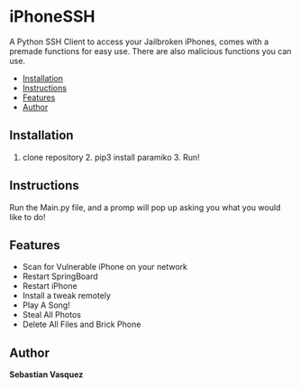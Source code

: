 # iPhoneSSH
A Python SSH Client to access your Jailbroken iPhones, comes with a premade functions for easy use. There are also malicious functions you can use. 
* [Installation](#Installation)
* [Instructions](#Instructions)
* [Features](#Features)
* [Author](#Author)
## Installation
1. clone repository  2. pip3 install paramiko  3. Run!
## Instructions
Run the Main.py file, and a promp will pop up asking you what you would like to do!
## Features
* Scan for Vulnerable iPhone on your network
* Restart SpringBoard
* Restart iPhone
* Install a tweak remotely
* Play A Song!
* Steal All Photos
* Delete All Files and Brick Phone
## Author 
**Sebastian Vasquez**
